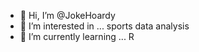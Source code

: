 - 👋 Hi, I’m @JokeHoardy
- 👀 I’m interested in ... sports data analysis
- 🌱 I’m currently learning ... R

